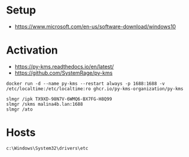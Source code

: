 # Setup
* https://www.microsoft.com/en-us/software-download/windows10

# Activation
* https://py-kms.readthedocs.io/en/latest/
* https://github.com/SystemRage/py-kms
```
docker run -d --name py-kms --restart always -p 1688:1688 -v /etc/localtime:/etc/localtime:ro ghcr.io/py-kms-organization/py-kms
```

```
slmgr /ipk TX9XD-98N7V-6WMQ6-BX7FG-H8Q99
slmgr /skms malina4b.lan:1688 
slmgr /ato
```

# Hosts
```
c:\Windows\System32\drivers\etc
```
